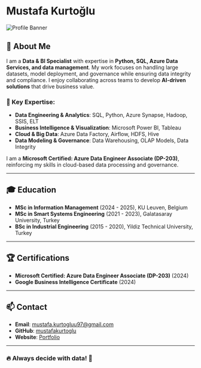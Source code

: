 # Mustafa Kurtoğlu

![Profile Banner](https://mustafakurtoglu.github.io/Project/view/public/img/Working_man.png)  

## 👋 About Me
I am a **Data & BI Specialist** with expertise in **Python, SQL, Azure Data Services, and data management**. My work focuses on handling large datasets, model deployment, and governance while ensuring data integrity and compliance. I enjoy collaborating across teams to develop **AI-driven solutions** that drive business value. 

### 🎯 Key Expertise:
- **Data Engineering & Analytics**: SQL, Python, Azure Synapse, Hadoop, SSIS, ELT
- **Business Intelligence & Visualization**: Microsoft Power BI, Tableau
- **Cloud & Big Data**: Azure Data Factory, Airflow, HDFS, Hive
- **Data Modeling & Governance**: Data Warehousing, OLAP Models, Data Integrity

I am a **Microsoft Certified: Azure Data Engineer Associate (DP-203)**, reinforcing my skills in cloud-based data processing and governance.

---

## 🎓 Education
- **MSc in Information Management** (2024 - 2025), KU Leuven, Belgium  
- **MSc in Smart Systems Engineering** (2021 - 2023), Galatasaray University, Turkey  
- **BSc in Industrial Engineering** (2015 - 2020), Yildiz Technical University, Turkey  

---

## 🏆 Certifications
- **Microsoft Certified: Azure Data Engineer Associate (DP-203)** (2024)  
- **Google Business Intelligence Certificate** (2024)  

---


## 📫 Contact
- **Email**: mustafa.kurtogluu97@gmail.com  
- **GitHub**: [mustafakurtoglu](https://github.com/mustafakurtoglu)  
- **Website**: [Portfolio](https://mustafakurtoglu.github.io/Project/index.html)  

---

### 🔥 Always decide with data! 🚀

